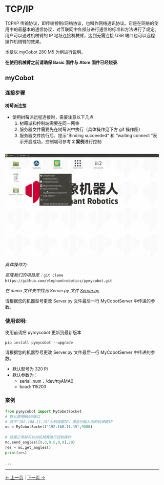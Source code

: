 # TCP/IP

TCP/IP 传输协议，即传输控制/网络协议，也叫作网络通讯协议。它是在网络的使用中的最基本的通信协议，对互联网中各部分进行通信的标准和方法进行了规定。用户可以通过机械臂的 IP 地址连接机械臂，达到无需连接 USB 端口也可以远程操作机械臂的效果。

本章以 myCobot 280 M5 为例进行说明。

**在使用机械臂之前请确保 Basic 固件与 Atom 固件已经烧录.**

## myCobot

### 连接步骤

#### 树莓派连接

- 使用树莓派远程连接时，需要注意以下几点
  1. 树莓派和控制端需要在同一网络
  2. 服务器文件需要先在树莓派中执行（具体操作见下方 gif 操作图）
  3. 服务器文件执行后，提示“Binding succeeded” 和 “waiting connect ”表示开启成功，控制端可参考 **2 案例**进行控制

​ ![Server](../../resources/10-ApplicationPython/TCPIP/Server.gif)

_具体操作为:_

_克隆我们的项目库：_`git clone https://github.com/elephantrobotics/pymycobot.git`

_在 demo 文件夹中找到 Server.py 文件 [Server.py](https://github.com/elephantrobotics/pymycobot/blob/main/demo/Server.py)_

请根据您的机器型号更改 Server.py 文件最后一行 MyCobotServer 中传递的参数。

### 使用说明:

使用前请把 pymycobot 更新到最新版本

`pip install pymycobot --upgrade`

请根据您的机器型号更改 Server.py 文件最后一行 MyCobotServer 中传递的参数。

- 默认型号为 320 Pi
- 默认参数为：
  - serial_num：/dev/ttyAMA0
  - baud: 115200

### 案例

```python
from pymycobot import MyCobotSocket
# 默认使用9000端口
# 其中"192.168.11.15"为机械臂IP，请自行输入你的机械臂IP
mc = MyCobotSocket("192.168.11.15",9000)

# 连接正常就可以对机械臂进行控制操作
mc.send_angles([0,0,0,0,0,0],20)
res = mc.get_angles()
print(res)

...
```

---

[← 上一页](2_API.md) | [下一页 →](4_drag.md)
